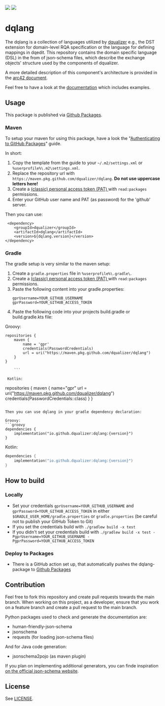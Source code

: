 [![](https://img.shields.io/badge/-Documentation-blue)](https://dqualizer.github.io/dqlang/)
[![](https://img.shields.io/github/v/tag/dqualizer/dqlang?label=version&logo=Apache)](https://github.com/dqualizer/dqlang/packages/1816902)

# dqlang

The dqlang is a collection of languages utilized by [dqualizer](https://dqualizer.github.io/) e.g., the DST extension for domain-level RQA specification or the language for defining mappings in dqedit. This repository contains the domain specific language (DSL) in the from of json-schema files, which describe the exchange objects' structure used by the components of dqualizer.

A more detailed description of this component's architecture is provided in the [arc42 document](https://dqualizer.github.io/dqualizer).

Feel free to have a look at the [documentation](https://dqualizer.github.io/dqlang/) which includes examples.

## Usage

This package is published via [Github Packages](https://github.com/features/packages).

### Maven

To setup your maven for using this package, have a look the
"[Authenticating to GitHub Packages](https://docs.github.com/en/packages/working-with-a-github-packages-registry/working-with-the-apache-maven-registry)" guide.


In short:
1. Copy the template from the guide to your `~/.m2/settings.xml` or `%userprofile%\.m2\settings.xml`.
1. Replace the repository url with `https://maven.pkg.github.com/dqualizer/dqlang`. **Do not use uppercase letters here!**
1. Create a [(classic) personal access token (PAT) ](https://github.com/settings/tokens) with `read:packages` permissions.
1. Enter your GitHub user name and PAT (as password) for the 'github' server.

Then you can use:

```
 <dependency>
    <groupId>dqualizer</groupId>
    <artifactId>dqlang</artifactId>
    <version>${dqlang.version}</version>
</dependency>
```

### Gradle

The gradle setup is very similar to the maven setup:

1. Create a `gradle.properties` file in `%userprofile%\.gradle\`.
2. Create a [(classic) personal access token (PAT) ](https://github.com/settings/tokens) with `read:packages` permissions.
3. Paste the following content into your gradle.properties:
   ```
   gprUsername=YOUR_GITHUB_USERNAME
   gprPassword=YOUR_GITHUB_ACCESS_TOKEN
   ```
5. Paste the following code into your projects build.gradle or build.gradle.kts file:

Groovy:

```
repositories {
	maven {
       	name = 'gpr'
       	credentials(PasswordCredentials)
       	url = uri("https://maven.pkg.github.com/dqualizer/dqlang")
	}
}

    ```

 Kotlin:
 ```
repositories {
	maven {
		name="gpr"
		url = uri("https://maven.pkg.github.com/dqualizer/dqlang")
		credentials(PasswordCredentials::class)
	}
}
```

Then you can use dqlang in your gradle dependency declaration:

Groovy:
```groovy
dependencies {
    implementation("io.github.dqualizer:dqlang:{version}")
}
```

Kotlin:
```kotlin
dependencies {
	implementation("io.github.dqualizer:dqlang:{version}")
}
```

## How to build
### Locally
* Set your credentials `gprUsername=YOUR_GITHUB_USERNAME` and `gprPassword=YOUR_GITHUB_ACCESS_TOKEN` in either `$GRADLE_USER_HOME/gradle.properties` or `gradle.properties` (be careful not to publish your GitHub Token to Git)
* If you set the credentials build with `./gradlew build -x test`
* If you didn't set your credentials build with `./gradlew build -x test -PgprUsername=YOUR_GITHUB_USERNAME -PgprPassword=YOUR_GITHUB_ACCESS_TOKEN`

### Deploy to Packages
* There is a GitHub action set up, that automatically pushes the dqlang-package to [Github Packages](https://github.com/orgs/dqualizer/packages)

## Contribution

Feel free to fork this repository and create pull requests towards the main branch.
When working on this project, as a developer, ensure that you work on a feature branch and create a pull request to the main branch.

Python packages used to check and generate the documentation are:
- human-friendly-json-schema
- jsonschema
- requests (for loading json-schema files)


And for Java code generation:
- jsonschema2pojo (as maven plugin)


If you plan on implementing additional generators, you can finde inspiration [on the official json-schema website](https://json-schema.org/implementations.html#code-generators).

## License

See [LICENSE](LICENSE).

